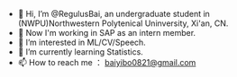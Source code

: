 - 👋 Hi, I’m @RegulusBai, an undergraduate student in (NWPU)Northwestern Polytenical Uninversity, Xi'an, CN.
- 💪 Now I'm working in SAP as an intern member.
- 👀 I’m interested in ML/CV/Speech.
- 🌱 I’m currently learning Statistics.
- 📫 How to reach me ： baiyibo0821@gmail.com

<!---
RegulusBai/RegulusBai is a ✨ special ✨ repository because its `README.md` (this file) appears on your GitHub profile.
You can click the Preview link to take a look at your changes.
--->
